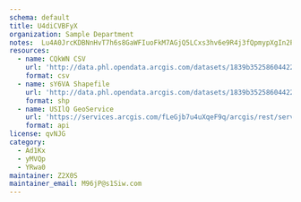 ```yaml
---
schema: default
title: U4diCVBFyX 
organization: Sample Department 
notes:  Lu4A0JrcKDBNnHvT7h6s8GaWFIuoFkM7AGjQ5LCxs3hv6e9R4j3fQpmypXgIn2P1lmttElf0qoy1CZkRWTVK9wOXbDBiHbUYawz 
resources:
  - name: CQkWN CSV
    url: 'http://data.phl.opendata.arcgis.com/datasets/1839b35258604422b0b520cbb668df0d_0.csv'
    format: csv
  - name: sY6VA Shapefile
    url: 'http://data.phl.opendata.arcgis.com/datasets/1839b35258604422b0b520cbb668df0d_0.zip'
    format: shp
  - name: USIlQ GeoService
    url: 'https://services.arcgis.com/fLeGjb7u4uXqeF9q/arcgis/rest/services/Air_Monitoring_Stations/FeatureServer/0/query'
    format: api
license: qvNJG 
category:
  - Ad1Kx 
  - yMVQp 
  - YRwa0 
maintainer: Z2X0S  
maintainer_email: M96jP@s1Siw.com
---
```


